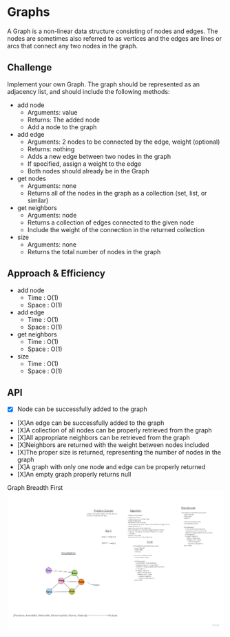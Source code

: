 # Graphs

A Graph is a non-linear data structure consisting of nodes and edges. The nodes are sometimes also referred to as vertices and the edges are lines or arcs that connect any two nodes in the graph.

## Challenge

Implement your own Graph. The graph should be represented as an adjacency list, and should include the following methods:

* add node
  * Arguments: value
  * Returns: The added node
  * Add a node to the graph
* add edge
  * Arguments: 2 nodes to be connected by the edge, weight (optional)
  * Returns: nothing
  * Adds a new edge between two nodes in the graph
  * If specified, assign a weight to the edge
  * Both nodes should already be in the Graph
* get nodes
  * Arguments: none
  * Returns all of the nodes in the graph as a collection (set, list, or similar)
* get neighbors
  * Arguments: node
  * Returns a collection of edges connected to the given node
  * Include the weight of the connection in the returned collection
* size
  * Arguments: none
  * Returns the total number of nodes in the graph

## Approach & Efficiency

* add node
  * Time : O(1)
  * Space : O(1)
* add edge
  * Time : O(1)
  * Space : O(1)
* get neighbors
  * Time : O(1)
  * Space : O(1)
* size
  * Time : O(1)
  * Space : O(1)

## API

- [X] Node can be successfully added to the graph
- [X]An edge can be successfully added to the graph
- [X]A collection of all nodes can be properly retrieved from the graph
- [X]All appropriate neighbors can be retrieved from the graph
- [X]Neighbors are returned with the weight between nodes included
- [X]The proper size is returned, representing the number of nodes in the graph
- [X]A graph with only one node and edge can be properly returned
- [X]An empty graph properly returns null


Graph Breadth First
![whiteboard](Untitled.jpg)